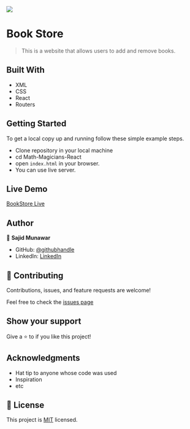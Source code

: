 ![](https://img.shields.io/badge/Microverse-blueviolet)

# Book Store

> This is a website that allows users to add and remove books.


## Built With

- XML
- CSS
- React
- Routers

## Getting Started

To get a local copy up and running follow these simple example steps.

- Clone repository in your local machine 
- cd Math-Magicians-React
- open `index.html` in your browser.
- You can use live server.

## Live Demo

[BookStore Live](https://illustrious-hotteok-02237c.netlify.app/)

## Author

👤 **Sajid Munawar**

- GitHub: [@githubhandle](https://github.com/sajid-munawar)
- LinkedIn: [LinkedIn](https://www.linkedin.com/in/sajid-munawar-41ba26180/)

## 🤝 Contributing

Contributions, issues, and feature requests are welcome!

Feel free to check the [issues page](https://github.com/sajid-munawar/Book-Store-React/issues)

## Show your support

Give a ⭐️ to if you like this project!


## Acknowledgments

- Hat tip to anyone whose code was used
- Inspiration
- etc

## 📝 License

This project is [MIT](./MIT.md) licensed.

